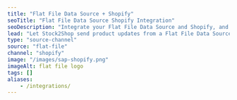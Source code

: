 ```yaml
---
title: "Flat File Data Source + Shopify"
seoTitle: "Flat File Data Source Shopify Integration"
seoDescription: "Integrate your Flat File Data Source and Shopify, and you'll be able to streamline your workflow, simplify the ordering process and save time - and money. Find out more about how a source_name Shopify Integration can help your business."
lead: "Let Stock2Shop send product updates from a Flat File Data Source to Shopify. In addition, online orders can be dropped off at an FTP location specified by you and trigger an instruction to your warehouse to fulfill. Here’s how we can help you streamline your workflow."
type: "source-channel"
source: "flat-file"
channel: "shopify"
image: "/images/sap-shopify.png"
imageAlt: flat file logo
tags: []
aliases:
    - /integrations/
---
```

    